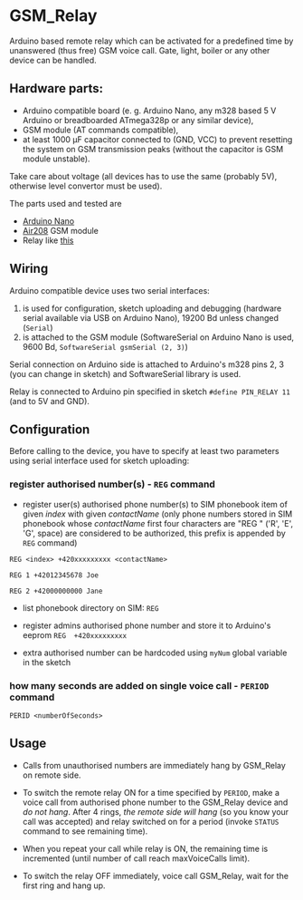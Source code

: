 # GSM_Relay
Arduino based remote relay which can be activated for a predefined time by unanswered (thus free) GSM voice call. 
Gate, light, boiler or any other device can be handled.

## Hardware parts:

- Arduino compatible board (e. g.  Arduino Nano, any m328 based 5 V Arduino or breadboarded ATmega328p or any similar device), 
- GSM module (AT commands compatible),
- at least 1000 μF capacitor connected to (GND, VCC) to prevent resetting the system on GSM transmission peaks (without the capacitor is GSM module unstable).

Take care about voltage (all devices has to use the same (probably 5V), otherwise level convertor must be used). 

The parts used and tested are
- [Arduino Nano](http://store.arduino.cc/products/arduino-nano)
- [Air208](https://fccid.io/2AEGG-AIR208/User-Manual/User-Manual-3829903) GSM module
- Relay like [this](https://arduinogetstarted.com/tutorials/arduino-relay)



## Wiring 
Arduino compatible device uses two serial interfaces: 
1. is used for configuration, sketch uploading and debugging (hardware serial available via USB on Arduino Nano), 19200 Bd unless changed (`Serial`)
2. is attached to the GSM module (SoftwareSerial on Arduino Nano is used, 9600 Bd, `SoftwareSerial gsmSerial (2, 3)`)
 
Serial connection on Arduino side is attached to Arduino's m328 pins 2, 3 (you can change in sketch) and SoftwareSerial library is used. 

Relay is connected to Arduino pin specified in sketch `#define PIN_RELAY 11` (and to 5V and GND).


## Configuration
Before calling to the device, you have to specify at least two parameters using serial interface used for sketch uploading:

### register authorised number(s) -  `REG` command

- register user(s)  authorised phone number(s) to SIM phonebook item of given *index* with given *contactName* (only phone numbers stored in SIM phonebook whose *contactName*  first four characters are  "REG " ('R', 'E', 'G', space) are considered to be authorized, this prefix is appended by `REG` command)

`REG <index> +420xxxxxxxxx <contactName>`

`REG 1 +42012345678 Joe`

`REG 2 +42000000000 Jane`

- list phonebook directory on SIM:
`REG` 

- register admins authorised phone number and store it to Arduino's eeprom 
`REG  +420xxxxxxxxx`

- extra authorised number can be hardcoded using `myNum` global variable in the sketch
        

### how many seconds are added on single voice call - `PERIOD` command

`PERID <numberOfSeconds>`


 ## Usage


- Calls from unauthorised numbers are immediately hang by GSM_Relay on remote side.


- To switch the remote relay ON for a time specified by `PERIOD`, make a voice call from authorised phone number to the GSM_Relay device and *do not hang*. 
After 4 rings, *the remote side will hang* (so you know your call was accepted) and relay switched on for a period (invoke `STATUS` command  to see remaining time).

- When you repeat your call while relay is ON, the remaining time is incremented (until number of call reach maxVoiceCalls limit).

- To switch the relay OFF immediately, voice call GSM_Relay, wait for the first ring and hang up.








